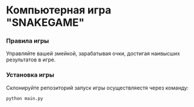 #  Компьютерная игра "SNAKEGAME"

### Правила игры

Управляйте вашей змейкой, зарабатывая очки, достигая наивысших результатов в игре.

### Установка игры

Склонируйте репозиторий запуск игры осуществляестя через команду:

```bash
python main.py
```
